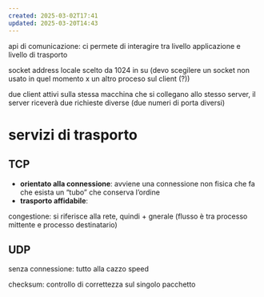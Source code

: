 ```yaml
---
created: 2025-03-02T17:41
updated: 2025-03-20T14:43
---
```

api di comunicazione: ci permete di interagire tra livello applicazione e livello di trasporto


socket address locale scelto da 1024 in su (devo scegilere un socket non usato in quel momento x un altro proceso sul client (?))

due client attivi sulla stessa macchina che si collegano allo stesso server, il server riceverà due richieste diverse (due numeri di porta diversi)
# servizi di trasporto
## TCP
- **orientato alla connessione**: avviene una connessione non fisica che fa che esista un “tubo” che conserva l’ordine
- **trasporto affidabile**:

congestione: si riferisce alla rete, quindi + gnerale (flusso è tra processo mittente e processo destinatario)
## UDP
senza connessione: tutto alla cazzo
speed

checksum: controllo di correttezza sul singolo pacchetto